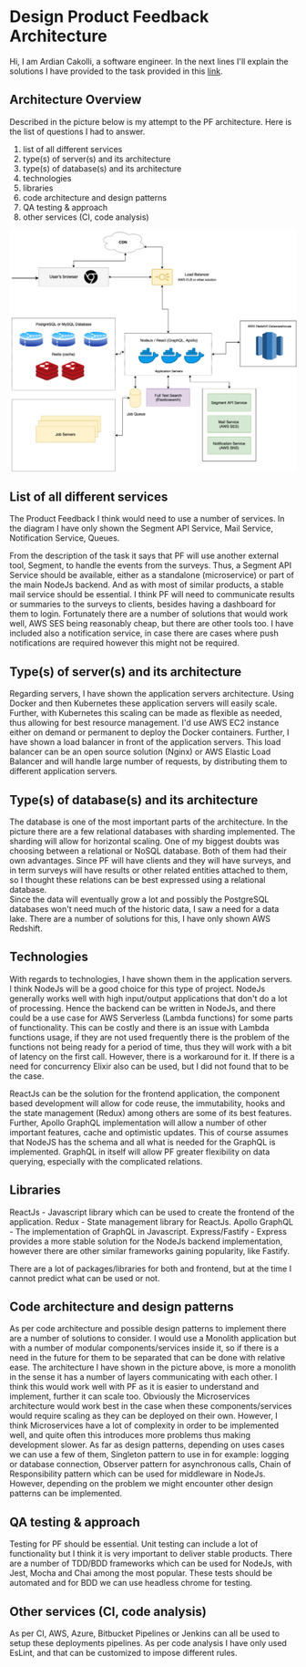 # Design Product Feedback Architecture

Hi, I am Ardian Cakolli, a software engineer. In the next lines I'll explain the solutions I have provided to the task provided in this [link](https://www.notion.so/Design-Product-Feedback-architecture-b5eff97ff2ac479cacc337103804ee13#da6527627865478d9762f9c32a9bbe99).

## Architecture Overview

Described in the picture below is my attempt to the PF architecture. Here is the list of questions I had to answer.

1. list of all different services
2. type(s) of server(s) and its architecture
3. type(s) of database(s) and its architecture
4. technologies
5. libraries
6. code architecture and design patterns
7. QA testing & approach
8. other services (CI, code analysis)

![Product Feedback Architecture](https://github.com/ardian-c/note-taking-app/blob/master/assets/Product-Feedback-Architecture.png)

## List of all different services

The Product Feedback I think would need to use a number of services. In the diagram I have only shown the Segment API Service, Mail Service, Notification Service, Queues.

From the description of the task it says that PF will use another external tool, Segment, to handle the events from the surveys. Thus, a Segment API Service should be available, either as a standalone (microservice) or part of the main NodeJs backend. And as with most of similar products, a stable mail service should be essential. I think PF will need to communicate results or summaries to the surveys to clients, besides having a dashboard for them to login. Fortunately there are a number of solutions that would work well, AWS SES being reasonably cheap, but there are other tools too. I have included also a notification service, in case there are cases where push notifications are required however this might not be required.

## Type(s) of server(s) and its architecture

Regarding servers, I have shown the application servers architecture. Using Docker and then Kubernetes these application servers will easily scale. Further, with Kubernetes this scaling can be made as flexible as needed, thus allowing for best resource management. I'd use AWS EC2 instance either on demand or permanent to deploy the Docker containers. Further, I have shown a load balancer in front of the application servers. This load balancer can be an open source solution (Nginx) or AWS Elastic Load Balancer and will handle large number of requests, by distributing them to different application servers.

## Type(s) of database(s) and its architecture

The database is one of the most important parts of the architecture. In the picture there are a few relational databases with sharding implemented. The sharding will allow for horizontal scaling. One of my biggest doubts was choosing between a relational or NoSQL database. Both of them had their own advantages. Since PF will have clients and they will have surveys, and in term surveys will have results or other related entities attached to them, so I thought these relations can be best expressed using a relational database.  
Since the data will eventually grow a lot and possibly the PostgreSQL databases won't need much of the historic data, I saw a need for a data lake. There are a number of solutions for this, I have only shown AWS Redshift.

## Technologies

With regards to technologies, I have shown them in the application servers. I think NodeJs will be a good choice for this type of project. NodeJs generally works well with high input/output applications that don't do a lot of processing. Hence the backend can be written in NodeJs, and there could be a use case for AWS Serverless (Lambda functions) for some parts of functionality. This can be costly and there is an issue with Lambda functions usage, if they are not used frequently there is the problem of the functions not being ready for a period of time, thus they will work with a bit of latency on the first call. However, there is a workaround for it.
If there is a need for concurrency Elixir also can be used, but I did not found that to be the case.

ReactJs can be the solution for the frontend application, the component based development will allow for code reuse, the immutability, hooks and the state management (Redux) among others are some of its best features. Further, Apollo GraphQL implementation will allow a number of other important features, cache and optimistic updates. This of course assumes that NodeJS has the schema and all what is needed for the GraphQL is implemented. GraphQL in itself will allow PF greater flexibility on data querying, especially with the complicated relations.

## Libraries

ReactJs - Javascript library which can be used to create the frontend of the application.
Redux - State management library for ReactJs.
Apollo GraphQL - The implementation of GraphQL in Javascript.
Express/Fastify - Express provides a more stable solution for the NodeJs backend implementation, however there are other similar frameworks gaining popularity, like Fastify.

There are a lot of packages/libraries for both and frontend, but at the time I cannot predict what can be used or not.

## Code architecture and design patterns

As per code architecture and possible design patterns to implement there are a number of solutions to consider. I would use a Monolith application but with a number of modular components/services inside it, so if there is a need in the future for them to be separated that can be done with relative ease. The architecture I have shown in the picture above, is more a monolith in the sense it has a number of layers communicating with each other. I think this would work well with PF as it is easier to understand and implement, further it can scale too.
Obviously the Microservices architecture would work best in the case when these components/services would require scaling as they can be deployed on their own. However, I think Microservices have a lot of complexity in order to be implemented well, and quite often this introduces more problems thus making development slower.
As far as design patterns, depending on uses cases we can use a few of them, Singleton pattern to use in for example: logging or database connection, Observer pattern for asynchronous calls, Chain of Responsibility pattern which can be used for middleware in NodeJs. However, depending on the problem we might encounter other design patterns can be implemented.

## QA testing & approach

Testing for PF should be essential. Unit testing can include a lot of functionality but I think it is very important to deliver stable products. There are a number of TDD/BDD frameworks which can be used for NodeJs, with Jest, Mocha and Chai among the most popular. These tests should be automated and for BDD we can use headless chrome for testing.

## Other services (CI, code analysis)

As per CI, AWS, Azure, Bitbucket Pipelines or Jenkins can all be used to setup these deployments pipelines. As per code analysis I have only used EsLint, and that can be customized to impose different rules.
